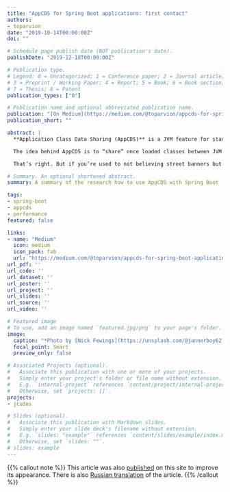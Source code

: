 ```yaml
---
title: "AppCDS for Spring Boot applications: first contact"
authors:
- toparvion
date: "2019-10-14T00:00:00Z"
doi: ""

# Schedule page publish date (NOT publication's date).
publishDate: "2019-12-18T00:00:00Z"

# Publication type.
# Legend: 0 = Uncategorized; 1 = Conference paper; 2 = Journal article;
# 3 = Preprint / Working Paper; 4 = Report; 5 = Book; 6 = Book section;
# 7 = Thesis; 8 = Patent
publication_types: ["0"]

# Publication name and optional abbreviated publication name.
publication: "[On Medium](https://medium.com/@toparvion/appcds-for-spring-boot-applications-first-contact-6216db6a4194)"
publication_short: ""

abstract: |
  **Application Class Data Sharing (AppCDS)** is a JVM feature for startup acceleration and memory saving. Originated from HotSpot of JDK 1.5 (back in 2004), it had been staying quite limited and partly commercial for a long time. But in OpenJDK 10 (2018), it became widely available and significantly more applicable. Moreover, recently released Java 13 made the feature application even more simple.

  The idea behind AppCDS is to “share” once loaded classes between JVM instances on the same host. It seems that it should be fit for microservices, especially for Spring Boot “broilers” that have thousands of library classes, because the JVM would not need to load (parse and verify) those classes on every start of every instance, and those classes would not duplicate in memory. Consequently, the startup should become faster and memory footprint should be smaller. Sounds great, doesn’t it?

  That’s right. But if you’re used to not believing street banners but checked facts and measures, then welcome aboard! Let’s find out what it’s like truly…

# Summary. An optional shortened abstract.
summary: A summary of the research how to use AppCDS with Spring Boot

tags:
- spring-boot
- appcds
- performance
featured: false

links:
- name: "Medium"
  icon: medium
  icon_pack: fab
  url: "https://medium.com/@toparvion/appcds-for-spring-boot-applications-first-contact-6216db6a4194"
url_pdf: ''
url_code: ''
url_dataset: ''
url_poster: ''
url_project: ''
url_slides: ''
url_source: ''
url_video: ''

# Featured image
# To use, add an image named `featured.jpg/png` to your page's folder.
image:
  caption: "*Photo by [Nick Fewings](https://unsplash.com/@jannerboy62?utm_source=unsplash&utm_medium=referral&utm_content=creditCopyText) on [Unsplash](https://unsplash.com/s/photos/locomotive-building?utm_source=unsplash&utm_medium=referral&utm_content=creditCopyText)*"
  focal_point: Smart
  preview_only: false

# Associated Projects (optional).
#   Associate this publication with one or more of your projects.
#   Simply enter your project's folder or file name without extension.
#   E.g. `internal-project` references `content/project/internal-project/index.md`.
#   Otherwise, set `projects: []`.
projects:
- jcudos

# Slides (optional).
#   Associate this publication with Markdown slides.
#   Simply enter your slide deck's filename without extension.
#   E.g. `slides: "example"` references `content/slides/example/index.md`.
#   Otherwise, set `slides: ""`.
# slides: example
---
```

{{% callout note %}}
This article was also [published](/en/post/2019/10/appcds-with-spring-boot/) on this site to improve its appearance. There is also [Russian translation](/post/2019/10/appcds-with-spring-boot/) of the article.
{{% /callout %}}
